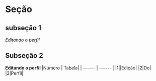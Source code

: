# Seção

## subseção 1
_Editando o perfil_

## Subseção 2
**Editando o perfil**
|Número | Tabela|
| ------ | ------ |
|1||Edição|
|2|Do|
|3|Perfil|
